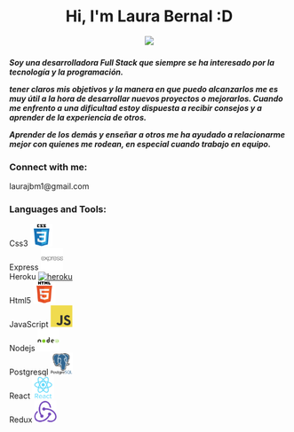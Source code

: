 <h1 align="center">Hi, I'm Laura Bernal :D</h1>
<div align="center"><img src='https://thumbs.gfycat.com/ExcellentMadeupChital-max-1mb.gif' ></img></div>
<h5 >Soy una desarrolladora Full Stack que siempre se ha interesado por la tecnología y la programación.

tener claros mis objetivos y la manera en que puedo alcanzarlos  me es muy útil a la hora de desarrollar nuevos proyectos o mejorarlos. Cuando me enfrento a una dificultad estoy dispuesta a recibir consejos y a aprender de la experiencia de otros.

Aprender de los demás y enseñar a otros me ha ayudado a relacionarme mejor con quienes me rodean, en especial cuando trabajo en equipo.</h5>

<h3 align="left">Connect with me:</h3>
<p align="left">
  laurajbm1@gmail.com
</p>

<h3 align="left">Languages and Tools:</h3>
<p align="left">
  <div>Css3
  <a href="https://www.w3schools.com/css/" target="_blank" rel="noreferrer"> 
    <img src="https://raw.githubusercontent.com/devicons/devicon/master/icons/css3/css3-original-wordmark.svg" alt="css3" width="40" height="40"/> 
  </a>
  </div>
  <div>Express
  <a href="https://expressjs.com" target="_blank" rel="noreferrer"> 
    <img src="https://raw.githubusercontent.com/devicons/devicon/master/icons/express/express-original-wordmark.svg" alt="express" width="40" height="40"/>
  </a> 
  </div>
  <div>Heroku
  <a href="https://heroku.com" target="_blank" rel="noreferrer"> 
    <img src="https://www.vectorlogo.zone/logos/heroku/heroku-icon.svg" alt="heroku" width="40" height="40"/> 
  </a> 
  </div>
  <div>Html5
  <a href="https://www.w3.org/html/" target="_blank" rel="noreferrer">
    <img src="https://raw.githubusercontent.com/devicons/devicon/master/icons/html5/html5-original-wordmark.svg" alt="html5" width="40" height="40"/> 
  </a> 
  </div>
  <div>JavaScript
  <a href="https://developer.mozilla.org/en-US/docs/Web/JavaScript" target="_blank" rel="noreferrer"> 
    <img src="https://raw.githubusercontent.com/devicons/devicon/master/icons/javascript/javascript-original.svg" alt="javascript" width="40" height="40"/> 
  </a>
  </div>
  <div>Nodejs
  <a href="https://nodejs.org" target="_blank" rel="noreferrer"> 
  <img src="https://raw.githubusercontent.com/devicons/devicon/master/icons/nodejs/nodejs-original-wordmark.svg" alt="nodejs" width="40" height="40"/> 
  </a>
  </div>
  <div>Postgresql
  <a href="https://www.postgresql.org" target="_blank" rel="noreferrer"> 
  <img src="https://raw.githubusercontent.com/devicons/devicon/master/icons/postgresql/postgresql-original-wordmark.svg" alt="postgresql" width="40" height="40"/> 
  </a>
  </div>
  <div>React
  <a href="https://reactjs.org/" target="_blank" rel="noreferrer"> 
  <img src="https://raw.githubusercontent.com/devicons/devicon/master/icons/react/react-original-wordmark.svg" alt="react" width="40" height="40"/> 
  </a> 
  </div>
  <div>Redux
  <a href="https://redux.js.org" target="_blank" rel="noreferrer"> 
    <img src="https://raw.githubusercontent.com/devicons/devicon/master/icons/redux/redux-original.svg" alt="redux" width="40" height="40"/> 
  </a> 
  </div>
</p>
